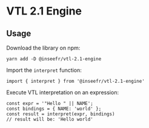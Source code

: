 # VTL 2.1 Engine

## Usage

Download the library on npm:

```
yarn add -D @inseefr/vtl-2.1-engine
```

Import the `interpret` function:

```
import { interpret } from '@inseefr/vtl-2.1-engine'
```

Execute VTL interpretation on an expression:

```
const expr = '"Hello " || NAME';
const bindings = { NAME: 'world' };
const result = interpret(expr, bindings)
// result will be: 'Hello world'
```

